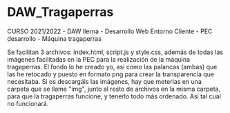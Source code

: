 # DAW_Tragaperras
CURSO 2021/2022 -  DAW Ilerna - Desarrollo Web Entorno Cliente - PEC desarrollo - Máquina tragaperras

Se facilitan 3 archivos: index.html, script.js y style.css, además de todas las imágenes facilitadas en la PEC para la realización de la máquina tragaperras. 
El fondo lo he creado yo, asi como las palancas (ambas) que las he retocado y puesto en formato png para crear la transparencia que necesitaba. 
Si os descargáis las imágenes, hay que meterlas en una carpeta que se llame "img", junto al resto de archivos en la misma carpeta, para que la tragaperras funcione, y tenerlo todo más ordenado. Así tal cual no funcionará. 


